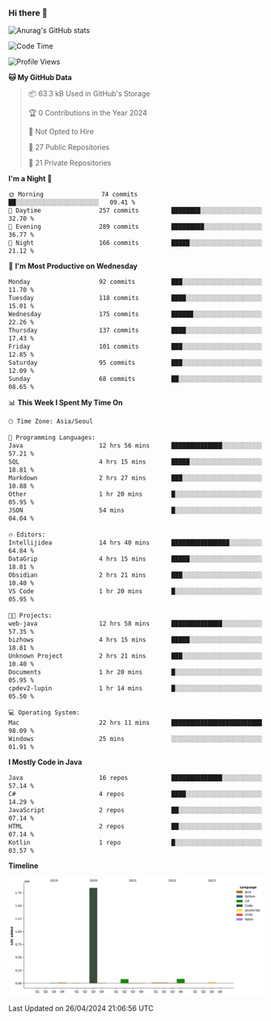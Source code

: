 ### Hi there 👋

![Anurag's GitHub stats](https://github-readme-stats.vercel.app/api?username=pllap&show_icons=true&theme=github_dark)

<!--START_SECTION:waka-->
![Code Time](http://img.shields.io/badge/Code%20Time-1%2C046%20hrs%2018%20mins-blue)

![Profile Views](http://img.shields.io/badge/Profile%20Views-0-blue)

**🐱 My GitHub Data** 

> 📦 63.3 kB Used in GitHub's Storage 
 > 
> 🏆 0 Contributions in the Year 2024
 > 
> 🚫 Not Opted to Hire
 > 
> 📜 27 Public Repositories 
 > 
> 🔑 21 Private Repositories 
 > 
**I'm a Night 🦉** 

```text
🌞 Morning                74 commits          ██░░░░░░░░░░░░░░░░░░░░░░░   09.41 % 
🌆 Daytime                257 commits         ████████░░░░░░░░░░░░░░░░░   32.70 % 
🌃 Evening                289 commits         █████████░░░░░░░░░░░░░░░░   36.77 % 
🌙 Night                  166 commits         █████░░░░░░░░░░░░░░░░░░░░   21.12 % 
```
📅 **I'm Most Productive on Wednesday** 

```text
Monday                   92 commits          ███░░░░░░░░░░░░░░░░░░░░░░   11.70 % 
Tuesday                  118 commits         ████░░░░░░░░░░░░░░░░░░░░░   15.01 % 
Wednesday                175 commits         ██████░░░░░░░░░░░░░░░░░░░   22.26 % 
Thursday                 137 commits         ████░░░░░░░░░░░░░░░░░░░░░   17.43 % 
Friday                   101 commits         ███░░░░░░░░░░░░░░░░░░░░░░   12.85 % 
Saturday                 95 commits          ███░░░░░░░░░░░░░░░░░░░░░░   12.09 % 
Sunday                   68 commits          ██░░░░░░░░░░░░░░░░░░░░░░░   08.65 % 
```


📊 **This Week I Spent My Time On** 

```text
🕑︎ Time Zone: Asia/Seoul

💬 Programming Languages: 
Java                     12 hrs 56 mins      ██████████████░░░░░░░░░░░   57.21 % 
SQL                      4 hrs 15 mins       █████░░░░░░░░░░░░░░░░░░░░   18.81 % 
Markdown                 2 hrs 27 mins       ███░░░░░░░░░░░░░░░░░░░░░░   10.88 % 
Other                    1 hr 20 mins        █░░░░░░░░░░░░░░░░░░░░░░░░   05.95 % 
JSON                     54 mins             █░░░░░░░░░░░░░░░░░░░░░░░░   04.04 % 

🔥 Editors: 
Intellijidea             14 hrs 40 mins      ████████████████░░░░░░░░░   64.84 % 
DataGrip                 4 hrs 15 mins       █████░░░░░░░░░░░░░░░░░░░░   18.81 % 
Obsidian                 2 hrs 21 mins       ███░░░░░░░░░░░░░░░░░░░░░░   10.40 % 
VS Code                  1 hr 20 mins        █░░░░░░░░░░░░░░░░░░░░░░░░   05.95 % 

🐱‍💻 Projects: 
web-java                 12 hrs 58 mins      ██████████████░░░░░░░░░░░   57.35 % 
bizhows                  4 hrs 15 mins       █████░░░░░░░░░░░░░░░░░░░░   18.81 % 
Unknown Project          2 hrs 21 mins       ███░░░░░░░░░░░░░░░░░░░░░░   10.40 % 
Documents                1 hr 20 mins        █░░░░░░░░░░░░░░░░░░░░░░░░   05.95 % 
cpdev2-lupin             1 hr 14 mins        █░░░░░░░░░░░░░░░░░░░░░░░░   05.50 % 

💻 Operating System: 
Mac                      22 hrs 11 mins      █████████████████████████   98.09 % 
Windows                  25 mins             ░░░░░░░░░░░░░░░░░░░░░░░░░   01.91 % 
```

**I Mostly Code in Java** 

```text
Java                     16 repos            ██████████████░░░░░░░░░░░   57.14 % 
C#                       4 repos             ████░░░░░░░░░░░░░░░░░░░░░   14.29 % 
JavaScript               2 repos             ██░░░░░░░░░░░░░░░░░░░░░░░   07.14 % 
HTML                     2 repos             ██░░░░░░░░░░░░░░░░░░░░░░░   07.14 % 
Kotlin                   1 repo              █░░░░░░░░░░░░░░░░░░░░░░░░   03.57 % 
```



**Timeline**

![Lines of Code chart](https://raw.githubusercontent.com/pllap/pllap/main/assets/bar_graph.png)


 Last Updated on 26/04/2024 21:06:56 UTC
<!--END_SECTION:waka-->


<!--
**pllap/pllap** is a ✨ _special_ ✨ repository because its `README.md` (this file) appears on your GitHub profile.

Here are some ideas to get you started:

- 🔭 I’m currently working on ...
- 🌱 I’m currently learning ...
- 👯 I’m looking to collaborate on ...
- 🤔 I’m looking for help with ...
- 💬 Ask me about ...
- 📫 How to reach me: ...
- 😄 Pronouns: ...
- ⚡ Fun fact: ...
-->
